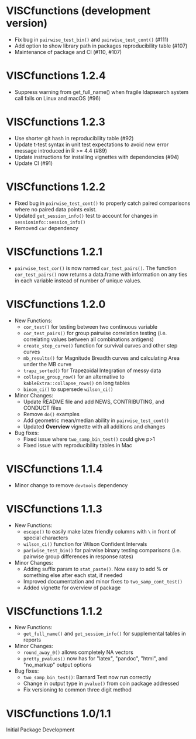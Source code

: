 # VISCfunctions (development version)

* Fix bug in `pairwise_test_bin()` and `pairwise_test_cont()` (#111)
* Add option to show library path in packages reproducibility table (#107)
* Maintenance of package and CI (#110, #107)

# VISCfunctions 1.2.4

* Suppress warning from get_full_name() when fragile ldapsearch system call fails on Linux and macOS (#96)

# VISCfunctions 1.2.3

* Use shorter git hash in reproducibility table (#92)
* Update t-test syntax in unit test expectations to avoid new error message introduced in R >= 4.4 (#89)
* Update instructions for installing vignettes with dependencies (#94)
* Update CI (#91)

# VISCfunctions 1.2.2

* Fixed bug in `pairwise_test_cont()` to properly catch paired comparisons where no paired data points exist.
* Updated `get_session_info()` test to account for changes in `sessioninfo::session_info()`
* Removed `car` dependency

# VISCfunctions 1.2.1

* `pairwise_test_cor()` is now named `cor_test_pairs()`. The function `cor_test_pairs()` now returns a data.frame with information on any ties in each variable instead of number of unique values.


# VISCfunctions 1.2.0

* New Functions:
  * `cor_test()` for testing between two continuous variable 
  * `cor_test_pairs()` for group pairwise correlation testing (i.e. correlating values between all combinations antigens)
  * `create_step_curve()` function for survival curves and other step curves 
  * `mb_results()` for Magnitude Breadth curves and calculating Area under the MB curve
  * `trapz_sorted()` for Trapezoidal Integration of messy data
  * `collapse_group_row()` for an alternative to `kableExtra::collapse_rows()` on long tables
  * `binom_ci()` to supersede `wilson_ci()`
* Minor Changes:
  * Update README file and add NEWS, CONTRIBUTING, and CONDUCT files
  * Remove `do()` examples
  * Add geometric mean/median ability in `pairwise_test_cont()`
  * Updated **Overview** vignette with all additions and changes
* Bug fixes:
  * Fixed issue where `two_samp_bin_test()` could give p>1 
  * Fixed issue with reproducibility tables in Mac


# VISCfunctions 1.1.4

* Minor change to remove `devtools` dependency


# VISCfunctions 1.1.3

* New Functions:
  * `escape()` to easily make latex friendly columns with `\` in front of special characters
  * `wilson_ci()` function for Wilson Confident Intervals
  * `pariwise_test_bin()` for pairwise binary testing comparisons (i.e. pairwise group differences in response rates)
* Minor Changes:
  * Adding suffix param to `stat_paste()`. Now easy to add % or something else after each stat, if needed
  * Improved documentation and minor fixes to `two_samp_cont_test()`
  * Added vignette for overview of package
  
  
# VISCfunctions 1.1.2

* New Functions:
  * `get_full_name()` and `get_session_info()` for supplemental tables in reports
* Minor Changes:
  * `round_away_0()` allows completely NA vectors
  * `pretty_pvalues()` now has for "latex", "pandoc", "html", and "no_markup" output options
* Bug fixes:
  * `two_samp_bin_test()`: Barnard Test now run correctly
  * Change in output type in `pvalue()` from coin package addressed
  * Fix versioning to common three digit method 


# VISCfunctions 1.0/1.1

Initial Package Development

